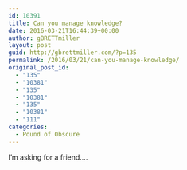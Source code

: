 ```yaml
---
id: 10391
title: Can you manage knowledge?
date: 2016-03-21T16:44:39+00:00
author: gBRETTmiller
layout: post
guid: http://gbrettmiller.com/?p=135
permalink: /2016/03/21/can-you-manage-knowledge/
original_post_id:
  - "135"
  - "10381"
  - "135"
  - "10381"
  - "135"
  - "10381"
  - "111"
categories:
  - Pound of Obscure
---
```

I&#8217;m asking for a friend&#8230;.